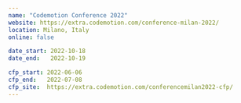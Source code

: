 ```yaml
---
name: "Codemotion Conference 2022"
website: https://extra.codemotion.com/conference-milan-2022/
location: Milano, Italy
online: false

date_start: 2022-10-18
date_end:   2022-10-19

cfp_start: 2022-06-06
cfp_end:   2022-07-08
cfp_site:  https://extra.codemotion.com/conferencemilan2022-cfp/
---
```

